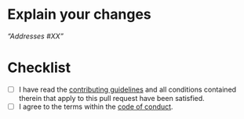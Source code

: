 # Explain your changes
_“Addresses #XX”_

# Checklist
- [ ] I have read the [contributing guidelines](CONTRIBUTING.md) and all conditions contained therein that apply to this pull request have been satisfied.
- [ ] I agree to the terms within the [code of conduct](CODE_OF_CONDUCT.md).

